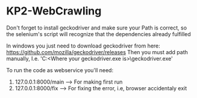 # KP2-WebCrawling
Don't forget to install geckodriver and make sure your Path is correct, so the selenium's script will recognize that the dependencies already fulfilled

In windows you just need to download geckodriver from here: https://github.com/mozilla/geckodriver/releases
Then you must add path manually, I.e. 'C:\<Where your geckodriver.exe is>\geckodriver.exe'

To run the code as webservice you'll need:
1. 127.0.0.1:8000/main  --> For making first run
2. 127.0.0.1:8000/fix    --> For fixing the error, i.e, browser accidentaly exit
